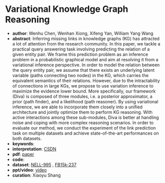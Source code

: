 # Variational Knowledge Graph Reasoning
* **author**: Wenhu Chen, Wenhan Xiong, Xifeng Yan, William Yang Wang
* **abstract**: Inferring missing links in knowledge graphs (KG) has attracted a lot of attention from the research community. In this paper, we tackle a practical query answering task involving predicting the relation of a given entity pair. We frame this prediction problem as an inference problem in a probabilistic graphical model and aim at resolving it from a variational inference perspective. In order to model the relation between the query entity pair, we assume that there exists an underlying latent variable (paths connecting two nodes) in the KG, which carries the equivalent semantics of their relations. However, due to the intractability of connections in large KGs, we propose to use variation inference to maximize the evidence lower bound. More specifically, our framework (Diva) is composed of three modules, i.e. a posterior approximator, a prior (path finder), and a likelihood (path reasoner). By using variational inference, we are able to incorporate them closely into a unified architecture and jointly optimize them to perform KG reasoning. With active interactions among these sub-modules, Diva is better at handling noise and coping with more complex reasoning scenarios. In order to evaluate our method, we conduct the experiment of the link prediction task on multiple datasets and achieve state-of-the-art performances on both datasets.
* **keywords**: 
* **interpretation**: [CSDN](https://blog.csdn.net/damuge2/article/details/88344915)
* **pdf**: [paper](https://www.aclweb.org/anthology/N18-1165.pdf)
* **code**: 
* **dataset**: [NELL-995](http://cs.ucsb.edu/~xwhan/datasets/NELL-995.zip) , [FB15k-237](https://drive.google.com/file/d/1klWL11nW3ZS6b2MtLW0MHnXu-XlJqDyA/view?usp=sharing)
* **ppt/video**: [video](http://vimeo.com/277673049)
* **curation**: Xiaoyu Shang
